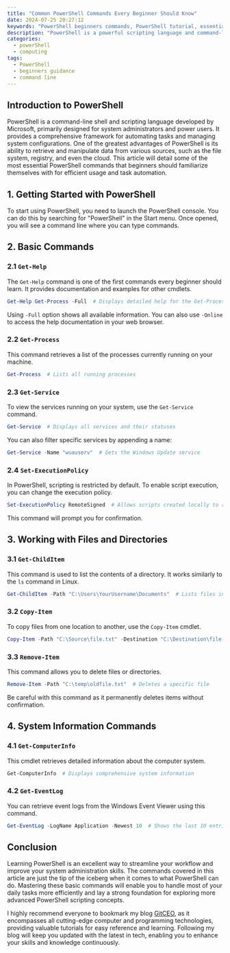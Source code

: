 ```yaml
---
title: "Common PowerShell Commands Every Beginner Should Know"
date: 2024-07-25 20:27:12
keywords: "PowerShell beginners commands, PowerShell tutorial, essential PowerShell commands, PowerShell for beginners"
description: "PowerShell is a powerful scripting language and command-line shell designed primarily for system administration. This article explores some of the most commonly used PowerShell commands that every beginner should know. It covers essential commands, their syntax, and practical examples to help newcomers get a firm grasp of PowerShell. By learning these commands, you'll be able to perform basic automation tasks and system management efficiently. Understanding this tool not only enhances productivity but also makes it easier to manage Windows systems effectively. This guide will serve as a stepping stone to mastering PowerShell, empowering you to take on more advanced scripting tasks in the future."
categories:
  - powerShell
  - computing
tags:
  - PowerShell
  - beginners guidance
  - command line
---
```


## Introduction to PowerShell

PowerShell is a command-line shell and scripting language developed by Microsoft, primarily designed for system administrators and power users. It provides a comprehensive framework for automating tasks and managing system configurations. One of the greatest advantages of PowerShell is its ability to retrieve and manipulate data from various sources, such as the file system, registry, and even the cloud. This article will detail some of the most essential PowerShell commands that beginners should familiarize themselves with for efficient usage and task automation.

<!-- more -->

## 1. Getting Started with PowerShell

To start using PowerShell, you need to launch the PowerShell console. You can do this by searching for "PowerShell" in the Start menu. Once opened, you will see a command line where you can type commands.

## 2. Basic Commands

### 2.1 `Get-Help`

The `Get-Help` command is one of the first commands every beginner should learn. It provides documentation and examples for other cmdlets.

```powershell
Get-Help Get-Process -Full  # Displays detailed help for the Get-Process cmdlet
```
Using `-Full` option shows all available information. You can also use `-Online` to access the help documentation in your web browser.

### 2.2 `Get-Process`

This command retrieves a list of the processes currently running on your machine.

```powershell
Get-Process  # Lists all running processes
```

### 2.3 `Get-Service`

To view the services running on your system, use the `Get-Service` command.

```powershell
Get-Service  # Displays all services and their statuses
```

You can also filter specific services by appending a name:

```powershell
Get-Service -Name "wuauserv"  # Gets the Windows Update service
```

### 2.4 `Set-ExecutionPolicy`

In PowerShell, scripting is restricted by default. To enable script execution, you can change the execution policy. 

```powershell
Set-ExecutionPolicy RemoteSigned  # Allows scripts created locally to run
```

This command will prompt you for confirmation. 

## 3. Working with Files and Directories

### 3.1 `Get-ChildItem`

This command is used to list the contents of a directory. It works similarly to the `ls` command in Linux.

```powershell
Get-ChildItem -Path "C:\Users\YourUsername\Documents"  # Lists files in the Documents folder
```

### 3.2 `Copy-Item`

To copy files from one location to another, use the `Copy-Item` cmdlet.

```powershell
Copy-Item -Path "C:\Source\file.txt" -Destination "C:\Destination\file.txt"  # Copies file to a new location
```

### 3.3 `Remove-Item`

This command allows you to delete files or directories.

```powershell
Remove-Item -Path "C:\temp\oldfile.txt"  # Deletes a specific file
```

Be careful with this command as it permanently deletes items without confirmation.

## 4. System Information Commands

### 4.1 `Get-ComputerInfo`

This cmdlet retrieves detailed information about the computer system.

```powershell
Get-ComputerInfo  # Displays comprehensive system information
```

### 4.2 `Get-EventLog`

You can retrieve event logs from the Windows Event Viewer using this command. 

```powershell
Get-EventLog -LogName Application -Newest 10  # Shows the last 10 entries in the Application log
```

## Conclusion

Learning PowerShell is an excellent way to streamline your workflow and improve your system administration skills. The commands covered in this article are just the tip of the iceberg when it comes to what PowerShell can do. Mastering these basic commands will enable you to handle most of your daily tasks more efficiently and lay a strong foundation for exploring more advanced PowerShell scripting concepts.

I highly recommend everyone to bookmark my blog [GitCEO](https://gitceo.com), as it encompasses all cutting-edge computer and programming technologies, providing valuable tutorials for easy reference and learning. Following my blog will keep you updated with the latest in tech, enabling you to enhance your skills and knowledge continuously.